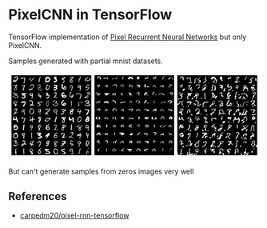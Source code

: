 # PixelCNN in TensorFlow

TensorFlow implementation of [Pixel Recurrent Neural Networks](https://arxiv.org/abs/1601.06759) but only PixelCNN.

Samples generated with partial mnist datasets.

![image](./image.jpg)

But can't generate samples from zeros images very well


## References

- [carpedm20/pixel-rnn-tensorflow](https://github.com/carpedm20/pixel-rnn-tensorflow)